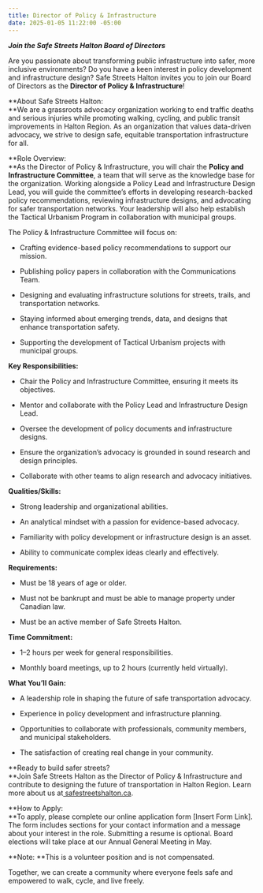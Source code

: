 ```yaml
---
title: Director of Policy & Infrastructure
date: 2025-01-05 11:22:00 -05:00
---
```


***Join the Safe Streets Halton Board of Directors***

Are you passionate about transforming public infrastructure into safer, more inclusive environments? Do you have a keen interest in policy development and infrastructure design? Safe Streets Halton invites you to join our Board of Directors as the **Director of Policy & Infrastructure**!

**About Safe Streets Halton:\
**We are a grassroots advocacy organization working to end traffic deaths and serious injuries while promoting walking, cycling, and public transit improvements in Halton Region. As an organization that values data-driven advocacy, we strive to design safe, equitable transportation infrastructure for all.

**Role Overview:\
**As the Director of Policy & Infrastructure, you will chair the **Policy and Infrastructure Committee**, a team that will serve as the knowledge base for the organization. Working alongside a Policy Lead and Infrastructure Design Lead, you will guide the committee’s efforts in developing research-backed policy recommendations, reviewing infrastructure designs, and advocating for safer transportation networks. Your leadership will also help establish the Tactical Urbanism Program in collaboration with municipal groups.

The Policy & Infrastructure Committee will focus on:

* Crafting evidence-based policy recommendations to support our mission.

* Publishing policy papers in collaboration with the Communications Team.

* Designing and evaluating infrastructure solutions for streets, trails, and transportation networks.

* Staying informed about emerging trends, data, and designs that enhance transportation safety.

* Supporting the development of Tactical Urbanism projects with municipal groups.

**Key Responsibilities:**

* Chair the Policy and Infrastructure Committee, ensuring it meets its objectives.

* Mentor and collaborate with the Policy Lead and Infrastructure Design Lead.

* Oversee the development of policy documents and infrastructure designs.

* Ensure the organization’s advocacy is grounded in sound research and design principles.

* Collaborate with other teams to align research and advocacy initiatives.

**Qualities/Skills:**

* Strong leadership and organizational abilities.

* An analytical mindset with a passion for evidence-based advocacy.

* Familiarity with policy development or infrastructure design is an asset.

* Ability to communicate complex ideas clearly and effectively.

**Requirements:**

* Must be 18 years of age or older.

* Must not be bankrupt and must be able to manage property under Canadian law.

* Must be an active member of Safe Streets Halton.

**Time Commitment:**

* 1–2 hours per week for general responsibilities.

* Monthly board meetings, up to 2 hours (currently held virtually).

**What You’ll Gain:**

* A leadership role in shaping the future of safe transportation advocacy.

* Experience in policy development and infrastructure planning.

* Opportunities to collaborate with professionals, community members, and municipal stakeholders.

* The satisfaction of creating real change in your community.

**Ready to build safer streets?\
**Join Safe Streets Halton as the Director of Policy & Infrastructure and contribute to designing the future of transportation in Halton Region. Learn more about us at[ safestreetshalton.ca](https://safestreetshalton.ca).

**How to Apply:\
**To apply, please complete our online application form \[Insert Form Link\]. The form includes sections for your contact information and a message about your interest in the role. Submitting a resume is optional. Board elections will take place at our Annual General Meeting in May.

**Note: **This is a volunteer position and is not compensated.

Together, we can create a community where everyone feels safe and empowered to walk, cycle, and live freely.